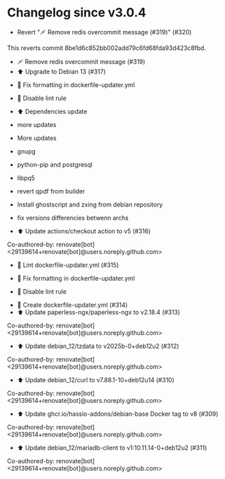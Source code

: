 # Changelog since v3.0.4
- Revert "🩹 Remove redis overcommit message (#319)" (#320)

This reverts commit 8be1d6c852bb002add79c6fd68fda93d423c8fbd. 
- 🩹 Remove redis overcommit message (#319) 
- ⬆️ Upgrade to Debian 13 (#317)

* 🔧 Fix formatting in dockerfile-updater.yml

* 🔧 Disable lint rule

* ⬆️ Dependencies update

* more updates

* More updates

* gnupg

* python-pip and postgresql

* libpq5

* revert qpdf from builder

* Install ghostscript  and zxing from debian repository

* fix versions differencies betwenn archs 
- ⬆️ Update actions/checkout action to v5 (#316)

Co-authored-by: renovate[bot] <29139614+renovate[bot]@users.noreply.github.com> 
- 💚 Lint dockerfile-updater.yml (#315)

* 🔧 Fix formatting in dockerfile-updater.yml

* 🔧 Disable lint rule 
- 👷 Create dockerfile-updater.yml (#314) 
- ⬆️ Update paperless-ngx/paperless-ngx to v2.18.4 (#313)

Co-authored-by: renovate[bot] <29139614+renovate[bot]@users.noreply.github.com> 
- ⬆️ Update debian_12/tzdata to v2025b-0+deb12u2 (#312)

Co-authored-by: renovate[bot] <29139614+renovate[bot]@users.noreply.github.com> 
- ⬆️ Update debian_12/curl to v7.88.1-10+deb12u14 (#310)

Co-authored-by: renovate[bot] <29139614+renovate[bot]@users.noreply.github.com> 
- ⬆️ Update ghcr.io/hassio-addons/debian-base Docker tag to v8 (#309)

Co-authored-by: renovate[bot] <29139614+renovate[bot]@users.noreply.github.com> 
- ⬆️ Update debian_12/mariadb-client to v1:10.11.14-0+deb12u2 (#311)

Co-authored-by: renovate[bot] <29139614+renovate[bot]@users.noreply.github.com> 
